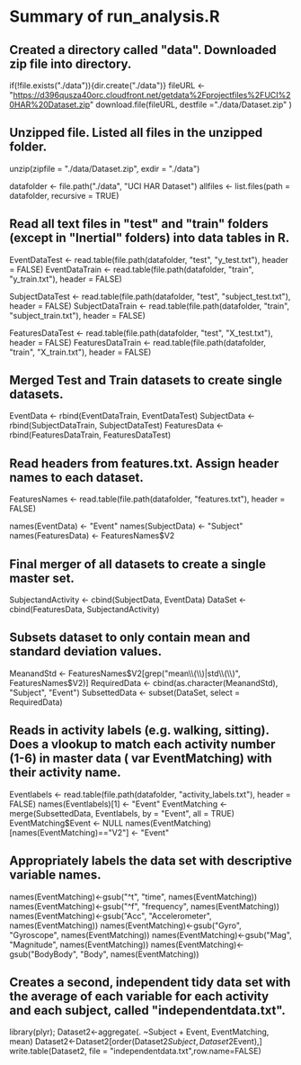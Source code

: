 # Summary of run_analysis.R

## Created a directory called "data". Downloaded zip file into directory.

if(!file.exists("./data")){dir.create("./data")}
fileURL <- "https://d396qusza40orc.cloudfront.net/getdata%2Fprojectfiles%2FUCI%20HAR%20Dataset.zip"
download.file(fileURL, destfile ="./data/Dataset.zip" )

## Unzipped file. Listed all files in the unzipped folder.

unzip(zipfile = "./data/Dataset.zip", exdir = "./data")

datafolder <- file.path("./data", "UCI HAR Dataset")
allfiles <- list.files(path = datafolder, recursive = TRUE)

## Read all text files in "test" and "train" folders (except in "Inertial" folders) into data tables in R.

EventDataTest <- read.table(file.path(datafolder, "test", "y_test.txt"), header = FALSE)
EventDataTrain <- read.table(file.path(datafolder, "train", "y_train.txt"), header = FALSE)

SubjectDataTest <- read.table(file.path(datafolder, "test", "subject_test.txt"), header = FALSE)
SubjectDataTrain <- read.table(file.path(datafolder, "train", "subject_train.txt"), header = FALSE)

FeaturesDataTest <- read.table(file.path(datafolder, "test", "X_test.txt"), header = FALSE)
FeaturesDataTrain <- read.table(file.path(datafolder, "train", "X_train.txt"), header = FALSE)

## Merged Test and Train datasets to create single datasets.

EventData <- rbind(EventDataTrain, EventDataTest)
SubjectData <- rbind(SubjectDataTrain, SubjectDataTest)
FeaturesData <- rbind(FeaturesDataTrain, FeaturesDataTest)

## Read headers from features.txt. Assign header names to each dataset.

FeaturesNames <- read.table(file.path(datafolder, "features.txt"), header = FALSE)

names(EventData) <- "Event"
names(SubjectData) <- "Subject"
names(FeaturesData) <- FeaturesNames$V2

## Final merger of all datasets to create a single master set.

SubjectandActivity <- cbind(SubjectData, EventData)
DataSet <- cbind(FeaturesData, SubjectandActivity)

## Subsets dataset to only contain mean and standard deviation values.

MeanandStd <- FeaturesNames$V2[grep("mean\\(\\)|std\\(\\)", FeaturesNames$V2)]
RequiredData <- cbind(as.character(MeanandStd), "Subject", "Event")
SubsettedData <- subset(DataSet, select = RequiredData)

## Reads in activity labels (e.g. walking, sitting). Does a vlookup to match each activity number (1-6) in master data ( var EventMatching) with their activity name.  

Eventlabels <- read.table(file.path(datafolder, "activity_labels.txt"), header = FALSE)
names(Eventlabels)[1] <- "Event"
EventMatching <- merge(SubsettedData, Eventlabels, by = "Event", all = TRUE)
EventMatching$Event <- NULL
names(EventMatching)[names(EventMatching)=="V2"] <- "Event"

## Appropriately labels the data set with descriptive variable names.

names(EventMatching)<-gsub("^t", "time", names(EventMatching))
names(EventMatching)<-gsub("^f", "frequency", names(EventMatching))
names(EventMatching)<-gsub("Acc", "Accelerometer", names(EventMatching))
names(EventMatching)<-gsub("Gyro", "Gyroscope", names(EventMatching))
names(EventMatching)<-gsub("Mag", "Magnitude", names(EventMatching))
names(EventMatching)<-gsub("BodyBody", "Body", names(EventMatching))

## Creates a second, independent tidy data set with the average of each variable for each activity and each subject, called "independentdata.txt".

library(plyr);
Dataset2<-aggregate(. ~Subject + Event, EventMatching, mean)
Dataset2<-Dataset2[order(Dataset2$Subject,Dataset2$Event),]
write.table(Dataset2, file = "independentdata.txt",row.name=FALSE)
